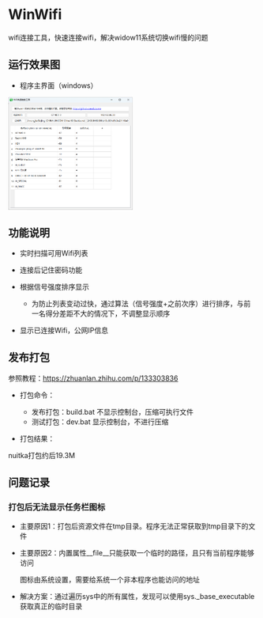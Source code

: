 # WinWifi

wifi连接工具，快速连接wifi，解决widow11系统切换wifi慢的问题

## 运行效果图

- 程序主界面（windows）

<img src="./docs/wifi_screen.png" width="50%" height="50%" alt="程序运行图windows" align="center" />

## 功能说明

- 实时扫描可用Wifi列表

- 连接后记住密码功能

- 根据信号强度排序显示

    - 为防止列表变动过快，通过算法（信号强度+之前次序）进行排序，与前一名得分差距不大的情况下，不调整显示顺序

- 显示已连接Wifi，公网IP信息

## 发布打包

参照教程：https://zhuanlan.zhihu.com/p/133303836

- 打包命令：

    - 发布打包：build.bat 不显示控制台，压缩可执行文件
    - 测试打包：dev.bat 显示控制台，不进行压缩

- 打包结果：

nuitka打包约后19.3M

## 问题记录

### 打包后无法显示任务栏图标

- 主要原因1：打包后资源文件在tmp目录。程序无法正常获取到tmp目录下的文件

- 主要原因2：内置属性__file__只能获取一个临时的路径，且只有当前程序能够访问

  图标由系统设置，需要给系统一个非本程序也能访问的地址

- 解决方案：通过遍历sys中的所有属性，发现可以使用sys._base_executable获取真正的临时目录
